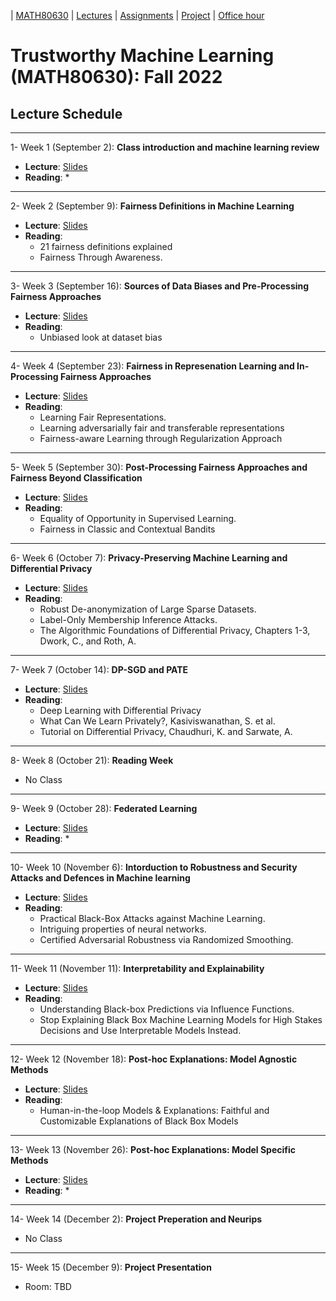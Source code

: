 | [MATH80630](main.md) | [Lectures](lectures.md) | [Assignments](assignment.md) | [Project](project.md) | [Office hour](office_hr.md)
# Trustworthy Machine Learning (MATH80630): Fall 2022


## Lecture Schedule
___
1- <span style="font-size:1em;">Week 1 (September 2): **Class introduction and machine learning review**</span>
- **Lecture**: [Slides]()
- **Reading**: 
  * 

___
2- <span style="font-size:1em;">Week 2 (September 9): **Fairness Definitions in Machine Learning**</span>
- **Lecture**: [Slides]()
- **Reading**: 
  * 21 fairness definitions explained
  * Fairness Through Awareness.

___
3- <span style="font-size:1em;">Week 3 (September 16): **Sources of Data Biases and Pre-Processing Fairness Approaches**</span>
- **Lecture**: [Slides]()
- **Reading**: 
  * Unbiased look at dataset bias

___
4- <span style="font-size:1em;">Week 4 (September 23): **Fairness in Represenation Learning and In-Processing Fairness Approaches**</span>
- **Lecture**: [Slides]()
- **Reading**: 
  * Learning Fair Representations.
  * Learning adversarially fair and transferable representations
  * Fairness-aware Learning through Regularization Approach

___
5- <span style="font-size:1em;">Week 5 (September 30): **Post-Processing Fairness Approaches and Fairness Beyond Classification**</span>
- **Lecture**: [Slides]()
- **Reading**: 
  * Equality of Opportunity in Supervised Learning.
  * Fairness in Classic and Contextual Bandits

___
6- <span style="font-size:1em;">Week 6 (October 7): **Privacy-Preserving Machine Learning and Differential Privacy**</span>
- **Lecture**: [Slides]()
- **Reading**: 
  * Robust De-anonymization of Large Sparse Datasets.
  * Label-Only Membership Inference Attacks.
  * The Algorithmic Foundations of Differential Privacy, Chapters 1-3, Dwork, C., and Roth, A.

___
7- <span style="font-size:1em;">Week 7 (October 14): **DP-SGD and PATE**</span>
- **Lecture**: [Slides]()
- **Reading**: 
  * Deep Learning with Differential Privacy
  * What Can We Learn Privately?, Kasiviswanathan, S. et al.
  * Tutorial on Differential Privacy, Chaudhuri, K. and Sarwate, A.

___
8- <span style="font-size:1em;">Week 8 (October 21): **Reading Week**</span>
- No Class
 
 
___
9- <span style="font-size:1em;">Week 9 (October 28): **Federated Learning**</span>
- **Lecture**: [Slides]()
- **Reading**: 
  * 

___
10- <span style="font-size:1em;">Week 10 (November 6): **Intorduction to Robustness and Security Attacks and Defences in Machine learning**</span>
- **Lecture**: [Slides]()
- **Reading**: 
  * Practical Black-Box Attacks against Machine Learning.
  * Intriguing properties of neural networks.
  * Certified Adversarial Robustness via Randomized Smoothing.

___
11- <span style="font-size:1em;">Week 11 (November 11): **Interpretability and Explainability**</span>
- **Lecture**: [Slides]()
- **Reading**: 
  * Understanding Black-box Predictions via Influence Functions.
  * Stop Explaining Black Box Machine Learning Models for High Stakes Decisions and Use Interpretable Models Instead.

___
12- <span style="font-size:1em;">Week 12 (November 18): **Post-hoc Explanations: Model Agnostic Methods**</span>
- **Lecture**: [Slides]()
- **Reading**: 
  * Human-in-the-loop Models & Explanations: Faithful and Customizable Explanations of Black Box Models

___
13- <span style="font-size:1em;">Week 13 (November 26): **Post-hoc Explanations: Model Specific Methods**</span>
- **Lecture**: [Slides]()
- **Reading**: 
  * 

___
14- <span style="font-size:1em;">Week 14 (December 2): **Project Preperation and Neurips**</span>
- No Class

___
15- <span style="font-size:1em;">Week 15 (December 9): **Project Presentation**</span>
- Room: TBD 


